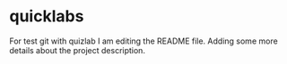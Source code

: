 # quicklabs
For test git with quizlab
I am editing the README file. Adding some more details about the project description.

